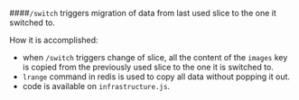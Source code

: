 
####`/switch` triggers migration of data from last used slice to the one it switched to. 

How it is accomplished:
<br>
* when `/switch` triggers change of slice, all the content of the `images` key is copied from the previously used slice to the one it is switched to. 
* `lrange` command in redis is used to copy all data without popping it out. 
* code is available on `infrastructure.js`.
